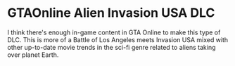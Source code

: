 # GTAOnline Alien Invasion USA DLC 

I think there's enough in-game content in GTA Online to make this type of DLC. This is more of a Battle of Los Angeles meets Invasion USA mixed with other up-to-date movie trends in the sci-fi genre related to aliens taking over planet Earth.





